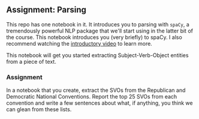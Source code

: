 ## Assignment: Parsing

This repo has one notebook in it. It introduces you to parsing with `spaCy`, a
tremendously powerful NLP package that we'll start using in the latter bit of the course. 
This notebook introduces you (very briefly) to spaCy. I also recommend watching
the [introductory video](https://www.youtube.com/watch?v=WnGPv6HnBok) to learn more. 

This notebook will get you started extracting Subject-Verb-Object entities from 
a piece of text. 

### Assignment

In a notebook that you create, extract the SVOs from the Republican and Democratic 
National Conventions. Report the top 25 SVOs from each convention and write a few
sentences about what, if anything, you think we can glean from these lists. 
